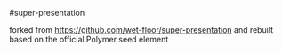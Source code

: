 #super-presentation

forked from https://github.com/wet-floor/super-presentation and rebuilt based on the official Polymer seed element
